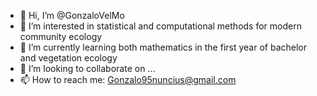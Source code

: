 - 👋 Hi, I’m @GonzaloVelMo
- 👀 I’m interested in statistical and computational methods for modern community ecology
- 🌱 I’m currently learning both mathematics in the first year of bachelor and vegetation ecology 
- 💞️ I’m looking to collaborate on ...
- 📫 How to reach me: Gonzalo95nuncius@gmail.com

<!---
GonzaloVelMo/GonzaloVelMo is a ✨ special ✨ repository because its `README.md` (this file) appears on your GitHub profile.
You can click the Preview link to take a look at your changes.
--->
